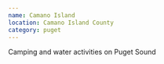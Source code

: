```yaml
---
name: Camano Island
location: Camano Island County
category: puget
---
```


Camping and water activities on Puget Sound

